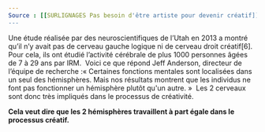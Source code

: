 ```yaml
---
Source : [[SURLIGNAGES Pas besoin d'être artiste pour devenir créatif]]
---
```


Une étude réalisée par des neuroscientifiques de l’Utah en 2013 a montré qu’il n’y avait pas de cerveau gauche logique ni de cerveau droit créatif[6]. Pour cela, ils ont étudié l’activité cérébrale de plus 1000 personnes âgées de 7 à 29 ans par IRM.  Voici ce que répond Jeff Anderson, directeur de l’équipe de recherche :« Certaines fonctions mentales sont localisées dans un seul des hémisphères. Mais nos résultats montrent que les individus ne font pas fonctionner un hémisphère plutôt qu'un autre. »  Les 2 cerveaux sont donc très impliqués dans le processus de créativité.

**Cela veut dire que les 2 hémisphères travaillent à part égale dans le processus créatif.**